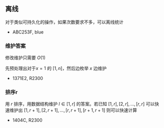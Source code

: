 

## 离线



对于类似可持久化的操作，如果次数要求不多，可以离线统计

* ABC253F, blue



### 维护答案

修改维护只需要 $O(1)$ 

先预处理出对于$x=1$ 的 $[1,n]$，然后边枚举 $x$ 边维护 

* 1371E2, R2300



### 排序r

用 $r$ 排序，用数据结构维护 $l\in [1,r]$ 的答案。若已知 $[1,r],[2,r],...,[r,r]$ 可以快速维护出 $[1,r+1],[2,r+1],...,[r,r+1],[r+1,r+1]$ 则可以快速计算

* 1404C, R2300

